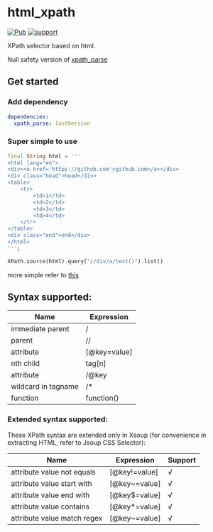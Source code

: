 # html_xpath
[![Pub](https://img.shields.io/pub/v/html_xpath.svg?style=flat-square)](https://pub.dartlang.org/packages/xpath_parse)
[![support](https://img.shields.io/badge/platform-dart%20vm-ff69b4.svg?style=flat-square)](https://github.com/codingfd/xpath)

XPath selector based on html.

Null safety version of [xpath_parse](https://pub.flutter-io.cn/packages/xpath_parse)
## Get started
### Add dependency
```yaml
dependencies:
  xpath_parse: lastVersion
```
### Super simple to use

```dart
final String html = '''
<html lang="en">
<div><a href='https://github.com'>github.com</a></div>
<div class="head">head</div>
<table>
    <tr>
        <td>1</td>
        <td>2</td>
        <td>3</td>
        <td>4</td>
    </tr>
</table>
<div class="end">end</div>
</html>
''';

XPath.source(html).query("//div/a/text()").list()

```

more simple refer to [this](https://github.com/simonkimi/xpath/blob/master/example/xpath_example.dart)



## Syntax supported:
|Name|Expression|
|---|---|
|immediate parent|/|
|parent|//|
|attribute|	[@key=value]|
|nth child|	tag[n]|
|attribute|	/@key|
|wildcard in tagname| /*|
|function|function()|

### Extended syntax supported:

These XPath syntax are extended only in Xsoup (for convenience in extracting HTML, refer to Jsoup CSS Selector):

|Name|Expression|Support|
|---|---|---|
|attribute value not equals|[@key!=value]|√|
|attribute value start with|[@key~=value]|√|
|attribute value end with|[@key$=value]|√|
|attribute value contains|[@key*=value]|√|
|attribute value match regex|[@key~=value]|√|